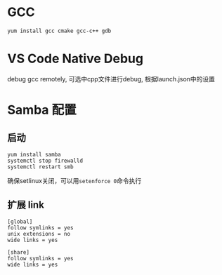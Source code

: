 # GCC
`` yum install gcc cmake gcc-c++ gdb ``  

# VS Code Native Debug
debug gcc remotely, 可选中cpp文件进行debug, 根据launch.json中的设置

# Samba 配置
## 启动
```
yum install samba
systemctl stop firewalld
systemctl restart smb
```
确保setlinux关闭，可以用``setenforce 0``命令执行

## 扩展 link
```
[global]
follow symlinks = yes
unix extensions = no
wide links = yes

[share]
follow symlinks = yes
wide links = yes
```